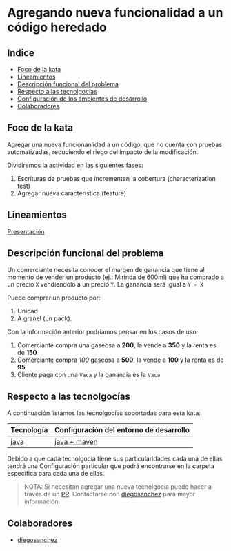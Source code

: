 # Agregando nueva funcionalidad a un código heredado
  
## Indice

- [Foco de la kata](#foco-de-la-kata)
- [Lineamientos](#Lineamientos)
- [Descripción funcional del problema](#descripción-funcional-del-problema)
- [Respecto a las tecnolgocías](#respecto-a-las-tecnolgocías)
- [Configuración de los ambientes de desarrollo](#configuración-de-los-ambientes-de-desarrollo)
- [Colaboradores](#colaboradores)
  
## Foco de la kata

Agregar una nueva funcionanlidad a un código, que no cuenta con pruebas automatizadas, reduciendo el riego del impacto de la modificación. 

Dividiremos la actividad en las siguientes fases:

1. Escrituras de pruebas que incrementen la cobertura (characterization test)
2. Agregar nueva característica (feature)

## Lineamientos

[Presentación][kata_01_legacy_code]

## Descripción funcional del problema

Un comerciante necesita conocer el margen de ganancia que tiene al momento de vender un producto (ej.: Mirinda de 600ml) que ha comprado a un precio `X` vendiendolo a un precio `Y`. La ganancia será igual a `Y - X`

Puede comprar un producto por:

1. Unidad
2. A granel (un pack).

Con la información anterior podríamos pensar en los casos de uso:

1. Comerciante compra una gaseosa a **200**, la vende a **350** y la renta es de **150**
2. Comerciante compra *100* gaseosa a **500**, la vende a **100** y la renta es de **95**
3. Cliente paga con una `Vaca` y la ganancia es la `Vaca`

## Respecto a las tecnolgocías

A continuación listamos las tecnolgocías soportadas para esta kata:

| Tecnología                | Configuración del entorno de desarrollo |
| ----------                | --------------------------------------- |
| [java](/tecnologias/java) | [java + maven](/tecnologias/java/maven/kata-01-legacy-code/README.md)   |

Debido a que cada tecnolgocía tiene sus particularidades cada una de ellas tendrá una Configuración particular que podrá encontrarse en la carpeta específica para cada una de ellas.

> NOTA: Si necesitan agregar una nueva tecnolgocía puede hacer a través de un [PR][PR]. Contactarse con [diegosanchez][slack_diegosanchez] para mayor información.

## Colaboradores

- [diegosanchez](https://github.com/diegosanchez)

[PR]: https://help.github.com/es/github/collaborating-with-issues-and-pull-requests/about-pull-requests
[kata_01_legacy_code]: https://docs.google.com/presentation/d/1vBhbeofyAWflItnfvbxufMioiO6toPZ8VFt5LV86Fts/edit?usp=sharing
[slack_diegosanchez]: https://bacraftsmanship.slack.com/archives/DMGTNRS3D

